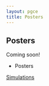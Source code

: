 ```yaml
---
layout: pgce
title: Posters
---
```

## Posters

Coming soon!
- Posters

<div class="button-container">
  <a href="{{ '/pgce/sims' | relative_url }}" class="about-me-button">Simulations</a>
</div>